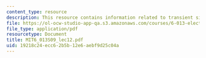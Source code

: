```yaml
---
content_type: resource
description: This resource contains information related to transient signals in computers.
file: https://ol-ocw-studio-app-qa.s3.amazonaws.com/courses/6-013-electromagnetics-and-applications-spring-2009/19218c24ecc62b5b12e6aebf9d25c04a_MIT6_013S09_lec12.pdf
file_type: application/pdf
resourcetype: Document
title: MIT6_013S09_lec12.pdf
uid: 19218c24-ecc6-2b5b-12e6-aebf9d25c04a
---
```

